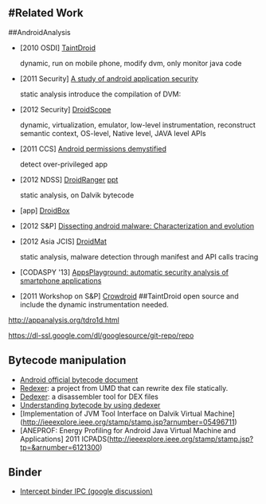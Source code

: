 #Related Work
---
##AndroidAnalysis

* [2010 OSDI] [TaintDroid](http://appanalysis.org/)

   	dynamic, run on mobile phone, modify dvm, only monitor java code

* [2011 Security] [A study of android application security](http://www.enck.org/pubs/enck-sec11.pdf)

	static analysis
	introduce the compilation of DVM:

* [2012 Security] [DroidScope](https://www.usenix.org/conference/usenixsecurity12/droidscope-seamlessly-reconstructing-os-and-dalvik-semantic-views)

	dynamic, virtualization, emulator, low-level instrumentation, reconstruct semantic context, OS-level, Native level, JAVA level APIs

* [2011 CCS]  [Android permissions demystified](http://dl.acm.org/citation.cfm?id=2046779)

	detect over-privileged app

* [2012 NDSS] [DroidRanger](http://www.csd.uoc.gr/~hy558/papers/mal_apps.pdf) [ppt](http://www.jrmcclurg.com/papers/talk_overview_hey_you_get_off_my_market.pdf)
	
	static analysis, on Dalvik bytecode

* [app]       [DroidBox](https://code.google.com/p/droidbox/)

* [2012 S&P] [Dissecting android malware: Characterization and evolution](http://ieeexplore.ieee.org/stamp/stamp.jsp?tp=&arnumber=6234407)

* [2012 Asia JCIS] [DroidMat](http://ieeexplore.ieee.org/stamp/stamp.jsp?tp=&arnumber=6298136)

	static analysis, malware detection through manifest and API calls tracing
* [CODASPY '13] [AppsPlayground: automatic security analysis of smartphone applications](http://dl.acm.org/citation.cfm?id=2435379&CFID=236376075&CFTOKEN=80349731)

* [2011 Workshop on S&P] [Crowdroid](http://dl.acm.org/citation.cfm?id=2046619)
##TaintDroid
open source and include the dynamic instrumentation needed.

http://appanalysis.org/tdro1d.html

https://dl-ssl.google.com/dl/googlesource/git-repo/repo

## Bytecode manipulation
* [Android official bytecode document](http://source.android.com/tech/dalvik/dalvik-bytecode.html)
* [Redexer](http://www.cs.umd.edu/projects/PL/redexer/): a project from UMD that can rewrite dex file statically.
* [Dedexer](http://dedexer.sourceforge.net/): a disassembler tool for DEX files
* [Understanding bytecode by using dedexer](http://www.slideshare.net/paller/understanding-the-dalvik-bytecode-with-the-dedexer-tool)
* [Implementation of JVM Tool Interface on Dalvik Virtual Machine] (http://ieeexplore.ieee.org/stamp/stamp.jsp?arnumber=05496711)
* [ANEPROF: Energy Profiling for Android Java Virtual Machine and Applications] 2011 ICPADS(http://ieeexplore.ieee.org/stamp/stamp.jsp?tp=&arnumber=6121300)

## Binder
* [Intercept binder IPC (google discussion)](https://groups.google.com/forum/?fromgroups#!topic/android-platform/qKPTUch1XX8)

